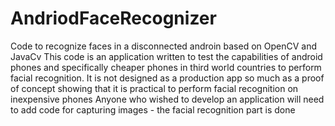 # AndriodFaceRecognizer
Code to recognize faces in a disconnected androin based on OpenCV and JavaCv
This code is an application written to test the capabilities of android phones and specifically cheaper phones in third world countries to perform facial recognition. It is not designed as a production app so much as a proof of concept showing that it is practical to perform facial recognition on inexpensive phones
   Anyone who wished to develop an application will need to add code for capturing images - the facial recognition part is done
